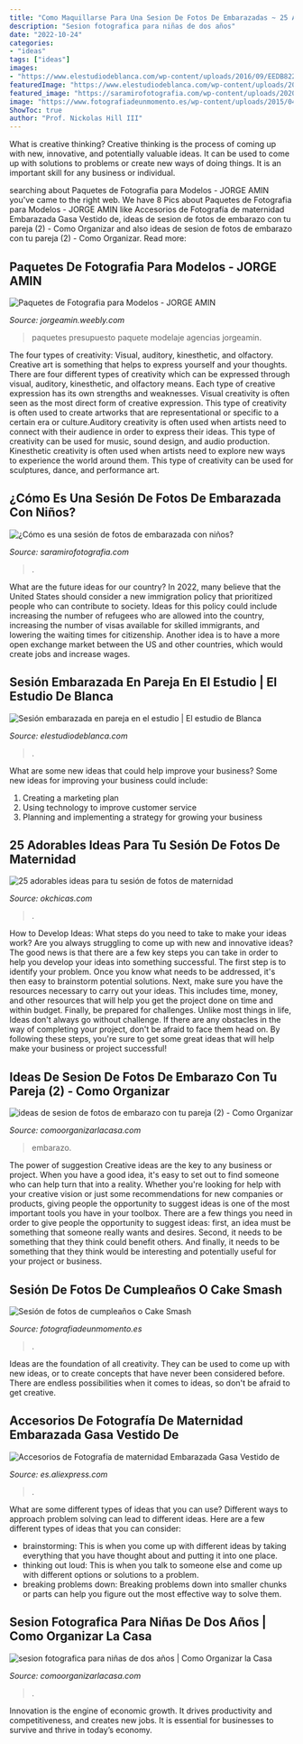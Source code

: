 ```yaml
---
title: "Como Maquillarse Para Una Sesion De Fotos De Embarazadas ~ 25 Adorables Ideas Para Tu Sesión De Fotos De Maternidad"
description: "Sesion fotografica para niñas de dos años"
date: "2022-10-24"
categories:
- "ideas"
tags: ["ideas"]
images:
- "https://www.elestudiodeblanca.com/wp-content/uploads/2016/09/EEDB8223.jpg"
featuredImage: "https://www.elestudiodeblanca.com/wp-content/uploads/2016/09/EEDB8223.jpg"
featured_image: "https://saramirofotografia.com/wp-content/uploads/2020/04/plantilla-3-horizontales-waika2.jpg"
image: "https://www.fotografiadeunmomento.es/wp-content/uploads/2015/04/PaulaM-8.jpg"
ShowToc: true
author: "Prof. Nickolas Hill III"
---
```



What is creative thinking?
Creative thinking is the process of coming up with new, innovative, and potentially valuable ideas. It can be used to come up with solutions to problems or create new ways of doing things. It is an important skill for any business or individual.

	

		
searching about Paquetes de Fotografia para Modelos - JORGE AMIN you've came to the right web. We have 8 Pics about Paquetes de Fotografia para Modelos - JORGE AMIN like Accesorios de Fotografía de maternidad Embarazada Gasa Vestido de, ideas de sesion de fotos de embarazo con tu pareja (2) - Como Organizar and also ideas de sesion de fotos de embarazo con tu pareja (2) - Como Organizar. Read more:
		
    
## Paquetes De Fotografia Para Modelos - JORGE AMIN

<img loading=lazy src="https://jorgeamin.weebly.com/uploads/9/2/6/8/9268265/express-book-2016_8_orig.jpg" onerror="this.onerror=null;this.src='https://tse4.mm.bing.net/th?id=OIP.4J7Py237jS14WObXlB-pVAHaE7&amp;pid=15.1';" alt="Paquetes de Fotografia para Modelos - JORGE AMIN">

_Source: jorgeamin.weebly.com_

>paquetes presupuesto paquete modelaje agencias jorgeamin. 

	

The four types of creativity: Visual, auditory, kinesthetic, and olfactory.
Creative art is something that helps to express yourself and your thoughts. There are four different types of creativity which can be expressed through visual, auditory, kinesthetic, and olfactory means. Each type of creative expression has its own strengths and weaknesses. Visual creativity is often seen as the most direct form of creative expression. This type of creativity is often used to create artworks that are representational or specific to a certain era or culture.Auditory creativity is often used when artists need to connect with their audience in order to express their ideas. This type of creativity can be used for music, sound design, and audio production. Kinesthetic creativity is often used when artists need to explore new ways to experience the world around them. This type of creativity can be used for sculptures, dance, and performance art.

    
## ¿Cómo Es Una Sesión De Fotos De Embarazada Con Niños? ️

<img loading=lazy src="https://saramirofotografia.com/wp-content/uploads/2020/04/plantilla-3-horizontales-waika2.jpg" onerror="this.onerror=null;this.src='https://tse3.mm.bing.net/th?id=OIP.4F0_l0IFqrbz01_ngUSvQwHaO0&amp;pid=15.1';" alt="¿Cómo es una sesión de fotos de embarazada con niños? ️">

_Source: saramirofotografia.com_

>. 

	

What are the future ideas for our country?
In 2022, many believe that the United States should consider a new immigration policy that prioritized people who can contribute to society. Ideas for this policy could include increasing the number of refugees who are allowed into the country, increasing the number of visas available for skilled immigrants, and lowering the waiting times for citizenship. Another idea is to have a more open exchange market between the US and other countries, which would create jobs and increase wages.

    
## Sesión Embarazada En Pareja En El Estudio | El Estudio De Blanca

<img loading=lazy src="https://www.elestudiodeblanca.com/wp-content/uploads/2016/09/EEDB8223.jpg" onerror="this.onerror=null;this.src='https://tse2.mm.bing.net/th?id=OIP.XLe1cDjpFguMsS6U3R5zpwHaLG&amp;pid=15.1';" alt="Sesión embarazada en pareja en el estudio | El estudio de Blanca">

_Source: elestudiodeblanca.com_

>. 

	

What are some new ideas that could help improve your business?
Some new ideas for improving your business could include: 
1. Creating a marketing plan 
2. Using technology to improve customer service 
3. Planning and implementing a strategy for growing your business 

    
## 25 Adorables Ideas Para Tu Sesión De Fotos De Maternidad

<img loading=lazy src="https://www.okchicas.com/wp-content/uploads/2015/11/fotografías-de-embarazadas-3.jpg" onerror="this.onerror=null;this.src='https://tse1.mm.bing.net/th?id=OIP.9aUHALPDFkeWw6C2yjgEkgAAAA&amp;pid=15.1';" alt="25 adorables ideas para tu sesión de fotos de maternidad">

_Source: okchicas.com_

>. 

	

How to Develop Ideas: What steps do you need to take to make your ideas work?
Are you always struggling to come up with new and innovative ideas? The good news is that there are a few key steps you can take in order to help you develop your ideas into something successful. The first step is to identify your problem. Once you know what needs to be addressed, it's then easy to brainstorm potential solutions. Next, make sure you have the resources necessary to carry out your ideas. This includes time, money, and other resources that will help you get the project done on time and within budget. Finally, be prepared for challenges. Unlike most things in life, Ideas don't always go without challenge. If there are any obstacles in the way of completing your project, don't be afraid to face them head on. By following these steps, you're sure to get some great ideas that will help make your business or project successful!

    
## Ideas De Sesion De Fotos De Embarazo Con Tu Pareja (2) - Como Organizar

<img loading=lazy src="https://comoorganizarlacasa.com/wp-content/uploads/2016/04/ideas-de-sesion-de-fotos-de-embarazo-con-tu-pareja-2.jpg" onerror="this.onerror=null;this.src='https://tse4.mm.bing.net/th?id=OIP.wB7uRm4y5YLpiw4hjUP3awHaLH&amp;pid=15.1';" alt="ideas de sesion de fotos de embarazo con tu pareja (2) - Como Organizar">

_Source: comoorganizarlacasa.com_

>embarazo. 

	

The power of suggestion
Creative ideas are the key to any business or project. When you have a good idea, it's easy to set out to find someone who can help turn that into a reality. Whether you're looking for help with your creative vision or just some recommendations for new companies or products, giving people the opportunity to suggest ideas is one of the most important tools you have in your toolbox.
There are a few things you need in order to give people the opportunity to suggest ideas: first, an idea must be something that someone really wants and desires. Second, it needs to be something that they think could benefit others. And finally, it needs to be something that they think would be interesting and potentially useful for your project or business.

    
## Sesión De Fotos De Cumpleaños O Cake Smash

<img loading=lazy src="https://www.fotografiadeunmomento.es/wp-content/uploads/2015/04/PaulaM-8.jpg" onerror="this.onerror=null;this.src='https://tse3.mm.bing.net/th?id=OIP.nvvxQ4qoqprG6cUXTn5sAwHaLG&amp;pid=15.1';" alt="Sesión de fotos de cumpleaños o Cake Smash">

_Source: fotografiadeunmomento.es_

>. 

	

Ideas are the foundation of all creativity. They can be used to come up with new ideas, or to create concepts that have never been considered before. There are endless possibilities when it comes to ideas, so don't be afraid to get creative.

    
## Accesorios De Fotografía De Maternidad Embarazada Gasa Vestido De

<img loading=lazy src="https://ae01.alicdn.com/kf/HTB1yL6lXeuSBuNjy1Xcq6AYjFXaS/Accesorios-de-Fotograf-a-de-maternidad-Embarazada-Gasa-Vestido-de-Vestidos-de-Ropa-de-Embarazo-Ropa.jpg" onerror="this.onerror=null;this.src='https://tse3.mm.bing.net/th?id=OIP.MFZ4AVFdROQFzaIkrEFMxAHaHa&amp;pid=15.1';" alt="Accesorios de Fotografía de maternidad Embarazada Gasa Vestido de">

_Source: es.aliexpress.com_

>. 

	

What are some different types of ideas that you can use?
Different ways to approach problem solving can lead to different ideas. Here are a few different types of ideas that you can consider: 
- brainstorming: This is when you come up with different ideas by taking everything that you have thought about and putting it into one place. 
- thinking out loud: This is when you talk to someone else and come up with different options or solutions to a problem. 
- breaking problems down: Breaking problems down into smaller chunks or parts can help you figure out the most effective way to solve them.

    
## Sesion Fotografica Para Niñas De Dos Años | Como Organizar La Casa

<img loading=lazy src="https://comoorganizarlacasa.com/wp-content/uploads/2018/06/sesion-fotografica-para-ninas-de-dos-anos.jpg" onerror="this.onerror=null;this.src='https://tse4.mm.bing.net/th?id=OIP.yrC2Yztav-icqaRhl6AeFgHaKf&amp;pid=15.1';" alt="sesion fotografica para niñas de dos años | Como Organizar la Casa">

_Source: comoorganizarlacasa.com_

>. 

	

Innovation is the engine of economic growth. It drives productivity and competitiveness, and creates new jobs. It is essential for businesses to survive and thrive in today’s economy.

